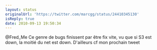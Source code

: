 ```yaml
---
layout: status
originalUrl: 'https://twitter.com/marcgg/status/24410345130'
isReply: true
date: 2010-09-13 19:50:34
---
```


@Fred_Me Ce genre de bugs finissent par être fix vite, vu que si S3 est down, la moitié du net est down. D'ailleurs cf mon prochain tweet
